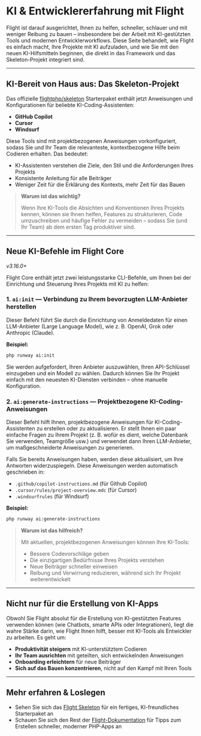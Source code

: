 # KI & Entwicklererfahrung mit Flight

Flight ist darauf ausgerichtet, Ihnen zu helfen, schneller, schlauer und mit weniger Reibung zu bauen – insbesondere bei der Arbeit mit KI-gestützten Tools und modernen Entwicklerworkflows. Diese Seite behandelt, wie Flight es einfach macht, Ihre Projekte mit KI aufzuladen, und wie Sie mit den neuen KI-Hilfsmitteln beginnen, die direkt in das Framework und das Skeleton-Projekt integriert sind.

---

## KI-Bereit von Haus aus: Das Skeleton-Projekt

Das offizielle [flightphp/skeleton](https://github.com/flightphp/skeleton) Starterpaket enthält jetzt Anweisungen und Konfigurationen für beliebte KI-Coding-Assistenten:

- **GitHub Copilot**
- **Cursor**
- **Windsurf**

Diese Tools sind mit projektbezogenen Anweisungen vorkonfiguriert, sodass Sie und Ihr Team die relevanteste, kontextbezogene Hilfe beim Codieren erhalten. Das bedeutet:

- KI-Assistenten verstehen die Ziele, den Stil und die Anforderungen Ihres Projekts
- Konsistente Anleitung für alle Beiträger
- Weniger Zeit für die Erklärung des Kontexts, mehr Zeit für das Bauen

> **Warum ist das wichtig?**
>
> Wenn Ihre KI-Tools die Absichten und Konventionen Ihres Projekts kennen, können sie Ihnen helfen, Features zu strukturieren, Code umzuschreiben und häufige Fehler zu vermeiden – sodass Sie (und Ihr Team) ab dem ersten Tag produktiver sind.

---

## Neue KI-Befehle im Flight Core

_v3.16.0+_

Flight Core enthält jetzt zwei leistungsstarke CLI-Befehle, um Ihnen bei der Einrichtung und Steuerung Ihres Projekts mit KI zu helfen:

### 1. `ai:init` — Verbindung zu Ihrem bevorzugten LLM-Anbieter herstellen

Dieser Befehl führt Sie durch die Einrichtung von Anmeldedaten für einen LLM-Anbieter (Large Language Model), wie z. B. OpenAI, Grok oder Anthropic (Claude).

**Beispiel:**
```bash
php runway ai:init
```
Sie werden aufgefordert, Ihren Anbieter auszuwählen, Ihren API-Schlüssel einzugeben und ein Modell zu wählen. Dadurch können Sie Ihr Projekt einfach mit den neuesten KI-Diensten verbinden – ohne manuelle Konfiguration.

### 2. `ai:generate-instructions` — Projektbezogene KI-Coding-Anweisungen

Dieser Befehl hilft Ihnen, projektbezogene Anweisungen für KI-Coding-Assistenten zu erstellen oder zu aktualisieren. Er stellt Ihnen ein paar einfache Fragen zu Ihrem Projekt (z. B. wofür es dient, welche Datenbank Sie verwenden, Teamgröße usw.) und verwendet dann Ihren LLM-Anbieter, um maßgeschneiderte Anweisungen zu generieren.

Falls Sie bereits Anweisungen haben, werden diese aktualisiert, um Ihre Antworten widerzuspiegeln. Diese Anweisungen werden automatisch geschrieben in:
- `.github/copilot-instructions.md` (für Github Copilot)
- `.cursor/rules/project-overview.mdc` (für Cursor)
- `.windsurfrules` (für Windsurf)

**Beispiel:**
```bash
php runway ai:generate-instructions
```

> **Warum ist das hilfreich?**
>
> Mit aktuellen, projektbezogenen Anweisungen können Ihre KI-Tools:
> - Bessere Codevorschläge geben
> - Die einzigartigen Bedürfnisse Ihres Projekts verstehen
> - Neue Beiträger schneller einweisen
> - Reibung und Verwirrung reduzieren, während sich Ihr Projekt weiterentwickelt

---

## Nicht nur für die Erstellung von KI-Apps

Obwohl Sie Flight absolut für die Erstellung von KI-gestützten Features verwenden können (wie Chatbots, smarte APIs oder Integrationen), liegt die wahre Stärke darin, wie Flight Ihnen hilft, besser mit KI-Tools als Entwickler zu arbeiten. Es geht um:

- **Produktivität steigern** mit KI-unterstütztem Codieren
- **Ihr Team ausrichten** mit geteilten, sich entwickelnden Anweisungen
- **Onboarding erleichtern** für neue Beiträger
- **Sich auf das Bauen konzentrieren**, nicht auf den Kampf mit Ihren Tools

---

## Mehr erfahren & Loslegen

- Sehen Sie sich das [Flight Skeleton](https://github.com/flightphp/skeleton) für ein fertiges, KI-freundliches Starterpaket an
- Schauen Sie sich den Rest der [Flight-Dokumentation](/learn) für Tipps zum Erstellen schneller, moderner PHP-Apps an